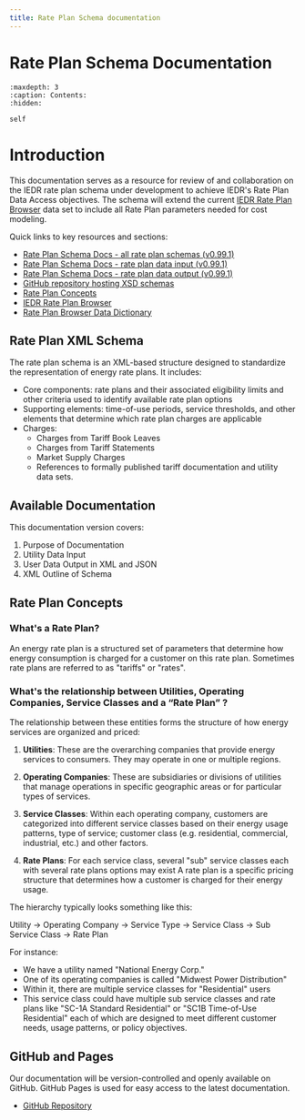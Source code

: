 ```yaml
---
title: Rate Plan Schema documentation
---
```


# Rate Plan Schema Documentation

```{toctree}
:maxdepth: 3
:caption: Contents:
:hidden:

self
```

# Introduction

This documentation serves as a resource for review of and collaboration on the IEDR rate plan schema under development to achieve IEDR's Rate Plan Data Access objectives. The schema will extend the current [IEDR Rate Plan Browser](https://iedr.nyserda.ny.gov/rate-plan/) data set to include all Rate Plan parameters needed for cost modeling.

 Quick links to key resources and sections:
  - [Rate Plan Schema Docs - all rate plan schemas (v0.99.1)](https://flux-tailor.github.io/rate-plan-documentation/_static/rate-plan-schema-docs/v0.99.1/all_rate_plan_schemas/all_rate_plan_schemas.html)
  - [Rate Plan Schema Docs - rate plan data input (v0.99.1)](https://flux-tailor.github.io/rate-plan-documentation/_static/rate-plan-schema-docs/v0.99.1/rate_plan_data_input/rate_plan_data_input.html)
  - [Rate Plan Schema Docs - rate plan data output (v0.99.1)](https://flux-tailor.github.io/rate-plan-documentation/_static/rate-plan-schema-docs/v0.99.1/rate_plan_data_output/rate_plan_data_output.html)
  - [GitHub repository hosting XSD schemas](https://github.com/Flux-Tailor/rate-plan-schema)
  - [Rate Plan Concepts ](#rate-plan-concepts)
  - [IEDR Rate Plan Browser ](https://iedr.nyserda.ny.gov/rate-plan/)
  - [Rate Plan Browser Data Dictionary](https://iedr-public-static-files.s3.amazonaws.com/documentation/IEDR_DataDictionary-RatePlanData_V001_20240112.pdf)


## Rate Plan XML Schema

The rate plan schema is an XML-based structure designed to standardize the representation of energy rate plans. It includes:

- Core components: rate plans and their associated eligibility limits and other criteria used to identify available rate plan options
- Supporting elements: time-of-use periods, service thresholds, and other elements that determine which rate plan charges are applicable
- Charges:
  - Charges from Tariff Book Leaves
  - Charges from Tariff Statements
  - Market Supply Charges
  - References to formally published tariff documentation and utility data sets. 

## Available Documentation

This documentation version covers:

1. Purpose of Documentation
2. Utility Data Input
3. User Data Output in XML and JSON
4. XML Outline of Schema

## Rate Plan Concepts

### What's a Rate Plan?

An energy rate plan is a structured set of parameters that determine how energy consumption is charged for a customer on this rate plan. Sometimes rate plans are referred to as "tariffs" or "rates".

### What's the relationship between Utilities, Operating Companies, Service Classes and a “Rate Plan” ?

The relationship between these entities forms the structure of how energy services are organized and priced:

1. **Utilities**: These are the overarching companies that provide energy services to consumers. They may operate in one or multiple regions.

2. **Operating Companies**: These are subsidiaries or divisions of utilities that manage operations in specific geographic areas or for particular types of services.

3. **Service Classes**: Within each operating company, customers are categorized into different service classes based on their energy usage patterns, type of service; customer class (e.g. residential, commercial, industrial, etc.) and other factors.

4. **Rate Plans**: For each service class, several "sub" service classes each with several rate plans options may exist A rate plan is a specific pricing structure that determines how a customer is charged for their energy usage.

The hierarchy typically looks something like this:

Utility → Operating Company → Service Type → Service Class → Sub Service Class  → Rate Plan

For instance:
- We have a utility named "National Energy Corp."
- One of its operating companies is called "Midwest Power Distribution"
- Within it, there are multiple service classes for "Residential" users
- This service class could have multiple sub service classes and rate plans like "SC-1A Standard Residential" or "SC1B Time-of-Use Residential" each of which are designed to meet different customer needs, usage patterns, or policy objectives.

## GitHub and Pages

Our documentation will be version-controlled and openly available on GitHub. GitHub Pages is used for easy access to the latest documentation.

- [GitHub Repository](https://github.com/Flux-Tailor/rate-plan-documentation)
